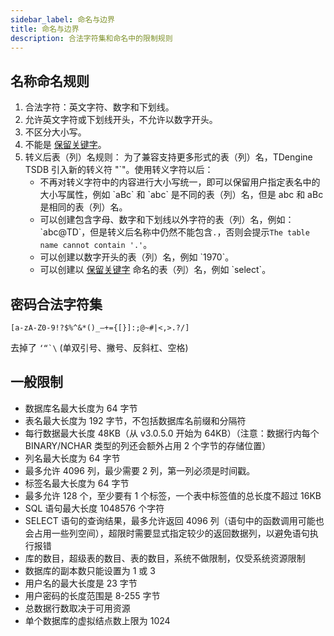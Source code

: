 ```yaml
---
sidebar_label: 命名与边界
title: 命名与边界
description: 合法字符集和命名中的限制规则
---
```


## 名称命名规则

1. 合法字符：英文字符、数字和下划线。
1. 允许英文字符或下划线开头，不允许以数字开头。
1. 不区分大小写。
1. 不能是 [保留关键字](./51-keywords.md)。
1. 转义后表（列）名规则：
   为了兼容支持更多形式的表（列）名，TDengine TSDB 引入新的转义符 "`"。使用转义字符以后：
   - 不再对转义字符中的内容进行大小写统一，即可以保留用户指定表名中的大小写属性，例如 \`aBc\` 和 \`abc\` 是不同的表（列）名，但是 abc 和 aBc 是相同的表（列）名。
   - 可以创建包含字母、数字和下划线以外字符的表（列）名，例如：\`abc@TD\`，但是转义后名称中仍然不能包含`.`，否则会提示`The table name cannot contain '.'`。
   - 可以创建以数字开头的表（列）名，例如 \`1970\`。
   - 可以创建以 [保留关键字](./51-keywords.md) 命名的表（列）名，例如 \`select\`。

## 密码合法字符集

`[a-zA-Z0-9!?$%^&*()_–+={[}]:;@~#|<,>.?/]`

去掉了 `` ‘“`\ `` (单双引号、撇号、反斜杠、空格)

## 一般限制

- 数据库名最大长度为 64 字节
- 表名最大长度为 192 字节，不包括数据库名前缀和分隔符
- 每行数据最大长度 48KB（从 v3.0.5.0 开始为 64KB）（注意：数据行内每个 BINARY/NCHAR 类型的列还会额外占用 2 个字节的存储位置）
- 列名最大长度为 64 字节
- 最多允许 4096 列，最少需要 2 列，第一列必须是时间戳。
- 标签名最大长度为 64 字节
- 最多允许 128 个，至少要有 1 个标签，一个表中标签值的总长度不超过 16KB
- SQL 语句最大长度 1048576 个字符
- SELECT 语句的查询结果，最多允许返回 4096 列（语句中的函数调用可能也会占用一些列空间），超限时需要显式指定较少的返回数据列，以避免语句执行报错
- 库的数目，超级表的数目、表的数目，系统不做限制，仅受系统资源限制
- 数据库的副本数只能设置为 1 或 3
- 用户名的最大长度是 23 字节
- 用户密码的长度范围是 8-255 字节
- 总数据行数取决于可用资源
- 单个数据库的虚拟结点数上限为 1024
